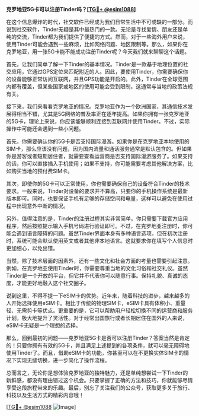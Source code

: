 **克罗地亚5G卡可以注册Tinder吗？[[TG💪+ @esim1088](https://t.me/s/esim1088)]**

在这个信息爆炸的时代，社交软件已经成为我们日常生活中不可或缺的一部分。而说到社交软件，Tinder无疑是其中最热门的一款。无论是寻找爱情、朋友还是单纯的交流，Tinder都为我们提供了便捷的方式。然而，对于一些海外用户来说，使用Tinder可能会遇到一些麻烦，比如网络问题、地区限制等。那么，如果你在克罗地亚，用一张5G卡能不能成功注册Tinder呢？今天我们就来聊聊这个话题。

首先，让我们简单了解一下Tinder的基本情况。Tinder是一款基于地理位置的社交应用，它通过GPS定位来匹配附近的人。因此，要使用Tinder，你需要确保你的设备能够正常访问互联网，并且GPS功能是开启的。此外，Tinder在全球范围内都有覆盖，但某些国家或地区的使用可能会受到限制，这通常与当地的政策法规有关。

接下来，我们来看看克罗地亚的情况。克罗地亚作为一个欧洲国家，其通信技术发展得相当不错，尤其是5G网络的普及率正在逐年提高。如果你拥有一张克罗地亚的5G卡，理论上来说，你应该能够顺利连接到互联网并使用Tinder。不过，实际操作中可能还会遇到一些小问题。

首先，你需要确认你的5G卡是否支持国际漫游。如果你是在克罗地亚本地使用的SIM卡，那么应该没有问题，因为国内流量和通话服务通常是默认包含的。但如果你是游客或者短期居住者，就需要查看运营商是否支持国际漫游服务了。如果支持的话，你可以直接插入手机使用；如果不支持，你可能需要考虑其他解决方案，比如购买当地的预付费SIM卡。

其次，即使你的5G卡可以正常使用，你也需要确保自己的设备符合Tinder的技术要求。一般来说，Tinder对设备的要求并不算高，只要你的手机操作系统是最新版本即可。同时，也要保证手机有足够的存储空间和电量，这样可以避免在使用过程中出现意外中断的情况。

另外，值得注意的是，Tinder的注册过程其实非常简单。你只需要下载官方应用程序，然后按照提示输入手机号码进行验证即可。不过，在克罗地亚注册时，你可能会遇到语言障碍的问题。虽然Tinder界面本身有多种语言选项，但在初次注册时，系统可能会默认使用英文或者其他非本地语言。这就要求你在填写个人信息时更加细心，以免出错。

当然，除了技术层面的因素外，还有一些文化和社会方面的考量也需要引起注意。例如，在克罗地亚使用Tinder时，你需要尊重当地的文化习俗和社交礼仪。虽然Tinder是一个开放的平台，但它并不代表你可以随意行事。保持礼貌、真诚的态度，才能更好地融入这个社交圈子。

说到这里，不得不提一下eSIM卡的优势。近年来，随着科技的进步，越来越多的人开始选择使用eSIM卡。相比于传统的物理SIM卡，eSIM卡具有体积小、重量轻、无需剪卡等优点。更重要的是，它可以帮助用户轻松切换不同的运营商和服务计划，极大地提升了灵活性。对于经常出国旅行或者长期居住在国外的人来说，eSIM卡无疑是一个理想的选择。

那么，回到最初的问题——克罗地亚5G卡是否可以注册Tinder？答案当然是肯定的！只要你拥有有效的5G卡，并且满足上述提到的各项条件，就可以毫无障碍地使用Tinder了。而且，借助eSIM卡的功能，你甚至可以在不更换实体SIM卡的情况下实现无缝切换，进一步简化了操作流程。

总而言之，无论你是想体验克罗地亚的独特魅力，还是单纯想尝试一下Tinder的新鲜感，都没有理由错过这个机会。只要掌握了正确的方法和技巧，你就能够尽情享受这段旅程带来的乐趣。最后，别忘了关注我们的公众号，获取更多关于旅行、科技以及生活方式的精彩内容哦！

[[TG💪+ @esim1088](https://t.me/s/esim1088) ![Image](https://i.postimg.cc/4NQfJmqS/Snipaste-2025-05-13-00-14-12.png)]